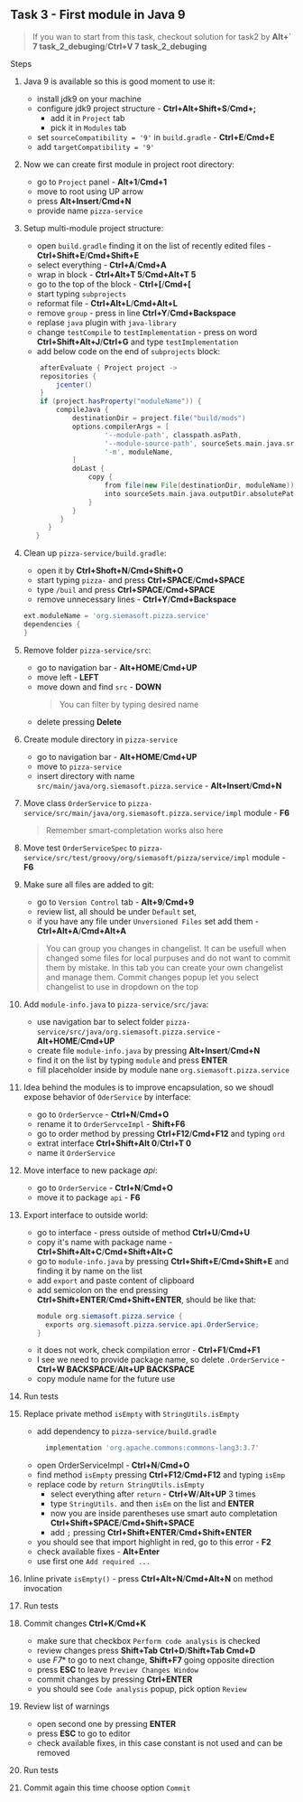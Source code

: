 ## Task 3 - First module in Java 9 

> If you wan to start from this task, checkout solution for task2 by **Alt+` 7 task_2_debuging**/**Ctrl+V 7 task_2_debuging**

Steps
1. Java 9 is available so this is good moment to use it:
   * install jdk9 on your machine
   * configure jdk9 project structure - **Ctrl+Alt+Shift+S**/**Cmd+;**
     * add it in `Project` tab
     * pick it in `Modules` tab
   * set `sourceCompatibility = '9'` in `build.gradle` - **Ctrl+E**/**Cmd+E**
   * add `targetCompatibility = '9'`
1. Now we can create first module in project root directory:
    * go to `Project` panel - **Alt+1**/**Cmd+1**
    * move to root using UP arrow
    * press **Alt+Insert**/**Cmd+N**
    * provide name `pizza-service`
1. Setup multi-module project structure:
    * open `build.gradle` finding it on the list of recently edited files - **Ctrl+Shift+E**/**Cmd+Shift+E**
    * select everything - **Ctrl+A**/**Cmd+A**
    * wrap in block - **Ctrl+Alt+T 5**/**Cmd+Alt+T 5**
    * go to the top of the block - **Ctrl+\[**/**Cmd+\[**
    * start typing `subprojects`
    * reformat file - **Ctrl+Alt+L**/**Cmd+Alt+L**
    * remove `group` - press in line **Ctrl+Y**/**Cmd+Backspace**
    * replase `java` plugin with `java-library`
    * change `testCompile` to `testImplementation` - press on word **Ctrl+Shift+Alt+J**/**Ctrl+G** and type `testImplementation`
    * add below code on the end of `subprojects` block:
    ```groovy
        afterEvaluate { Project project ->
        repositories {
            jcenter()
        }
        if (project.hasProperty("moduleName")) {
            compileJava {
                destinationDir = project.file("build/mods")
                options.compilerArgs = [
                        '--module-path', classpath.asPath,
                        '--module-source-path', sourceSets.main.java.srcDirs.join(System.getProperty('path.separator')),
                        '-m', moduleName,
                ]
                doLast {
                    copy {
                        from file(new File(destinationDir, moduleName))
                        into sourceSets.main.java.outputDir.absolutePath
                    }
                }
             }
          }
       }
    ```
1. Clean up `pizza-service/build.gradle`:
    * open it by **Ctrl+Shoft+N**/**Cmd+Shift+O**
    * start typing `pizza-` and press **Ctrl+SPACE**/**Cmd+SPACE**
    * type `/buil` and press **Ctrl+SPACE**/**Cmd+SPACE**
    * remove unnecessary lines - **Ctrl+Y**/**Cmd+Backspace**
    ```groovy
    ext.moduleName = 'org.siemasoft.pizza.service'
    dependencies {
    }
    ```
1. Remove folder `pizza-service/src`:
    * go to navigation bar - **Alt+HOME**/**Cmd+UP**
    * move left - **LEFT**
    * move down and find `src` - **DOWN**
      > You can filter by typing desired name
    * delete pressing **Delete**
1.  Create module directory in `pizza-service`
    * go to navigation bar - **Alt+HOME**/**Cmd+UP**
    * move to `pizza-service`
    * insert directory with name `src/main/java/org.siemasoft.pizza.service` -  **Alt+Insert**/**Cmd+N**
1. Move class `OrderService` to `pizza-service/src/main/java/org.siemasoft.pizza.service/impl` module - **F6**
    > Remember smart-completation works also here
1. Move test `OrderServiceSpec` to `pizza-service/src/test/groovy/org/siemasoft/pizza/service/impl` module - **F6**    
1. Make sure all files are added to git:
    * go to `Version Control` tab - **Alt+9**/**Cmd+9**
    * review list, all should be under `Default` set,
    * if you have any file under `Unversioned Files` set add them - **Ctrl+Alt+A**/**Cmd+Alt+A**
    
    > You can group you changes in changelist.
    It can be usefull when changed some files for local purpuses and do not want to commit them by mistake.
    In this tab you can create your own changelist and manage them.
    Commit changes popup let you select changelist to use in dropdown on the top
1. Add `module-info.java` to `pizza-service/src/java`:
    * use navigation bar to select folder `pizza-service/src/java/org.siemasoft.pizza.service` -  **Alt+HOME**/**Cmd+UP**
    * create file `module-info.java` by pressing **Alt+Insert**/**Cmd+N**
    * find it on the list by typing `module` and press **ENTER**
    * fill placeholder inside by module nane `org.siemasoft.pizza.service`
1. Idea behind the modules is to improve encapsulation, so we shoudl expose behavior of `OderService` by interface:
    * go to `OrderServce` - **Ctrl+N**/**Cmd+O**
    * rename it to `OrderServceImpl` - **Shift+F6**
    * go to order method by pressing **Ctrl+F12**/**Cmd+F12** and typing `ord`
    * extrat interface **Ctrl+Shift+Alt 0**/**Ctrl+T 0**
    * name it `OrderService`
1. Move interface to new package *api*:
    * go to `OrderService` - **Ctrl+N**/**Cmd+O**
    * move it to package `api` - **F6**
1. Export interface to outside world:
    * go to interface - press outside of method **Ctrl+U**/**Cmd+U** 
    * copy it's name with package name - **Ctrl+Shift+Alt+C**/**Cmd+Shift+Alt+C**
    * go to `module-info.java` by pressing **Ctrl+Shift+E**/**Cmd+Shift+E** and finding it by name on the list
    * add `export` and paste content of clipboard
    * add semicolon on the end pressing **Ctrl+Shift+ENTER**/**Cmd+Shift+ENTER**, should be like that:
      ```java
      module org.siemasoft.pizza.service {
        exports org.siemasoft.pizza.service.api.OrderService;
      }
      ```
    * it does not work, check compilation error - **Ctrl+F1**/**Cmd+F1**
    * I see we need to provide package name, so delete `.OrderService` - **Ctrl+W BACKSPACE**/**Alt+UP BACKSPACE**
    * copy module name for the future use
1. Run tests
1. Replace private method `isEmpty` with `StringUtils.isEmpty`
    * add dependency to `pizza-service/build.gradle`
      ```groovy
        implementation 'org.apache.commons:commons-lang3:3.7'
      ```
    * open OrderServiceImpl - **Ctrl+N**/**Cmd+O**
    * find method `isEmpty` pressing **Ctrl+F12**/**Cmd+F12** and typing `isEmp`
    * replace code by `return StringUtils.isEmpty`
      * select everything after `return` - **Ctrl+W**/**Alt+UP** 3 times
      * type `StringUtils.` and then `isEm` on the list and **ENTER**
      * now you are inside parentheses use smart auto completation **Ctrl+Shift+SPACE**/**Cmd+Shift+SPACE**
      * add `;` pressing **Ctrl+Shift+ENTER**/**Cmd+Shift+ENTER**
    * you should see that import highlight in red, go to this error - **F2** 
    * check available fixes - **Alt+Enter**
    * use first one `Add required ...`
1. Inline private `isEmpty()` - press **Ctrl+Alt+N**/**Cmd+Alt+N** on method invocation    
1. Run tests    
1. Commit changes **Ctrl+K**/**Cmd+K**
    * make sure that checkbox `Perform code analysis` is checked
    * review changes press **Shift+Tab Ctrl+D**/**Shift+Tab Cmd+D**
    * use *F7** to go to next change, **Shift+F7** going opposite direction
    * press **ESC** to leave `Previev Changes Window`
    * commit changes by pressing **Ctrl+ENTER**
    * you should see `Code analysis` popup, pick option `Review`
1. Review list of warnings
    * open second one by pressing **ENTER**
    * press **ESC** to go to editor
    * check available fixes, in this case constant is not used and can be removed 
1. Run tests   
1. Commit again this time choose option `Commit`
